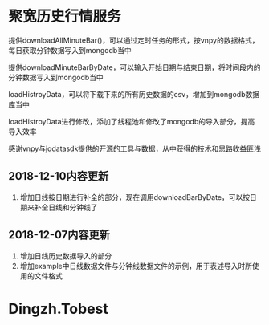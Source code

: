 # 聚宽历史行情服务

提供downloadAllMinuteBar()，可以通过定时任务的形式，按vnpy的数据格式，每日获取分钟数据写入到mongodb当中

提供downloadMinuteBarByDate，可以输入开始日期与结束日期，将时间段内的分钟数据写入到mongodb当中

loadHistroyData，可以将下载下来的所有历史数据的csv，增加到mongodb数据库当中

loadHistroyData进行修改，添加了线程池和修改了mongodb的导入部分，提高导入效率

感谢vnpy与jqdatasdk提供的开源的工具与数据，从中获得的技术和思路收益匪浅

## 2018-12-10内容更新
1. 增加日线按日期进行补全的部分，现在调用downloadBarByDate，可以按日期来补全日线和分钟线了

## 2018-12-07内容更新
1. 增加日线历史数据导入的部分
2. 增加example中日线数据文件与分钟线数据文件的示例，用于表述导入时所使用的文件格式

# Dingzh.Tobest